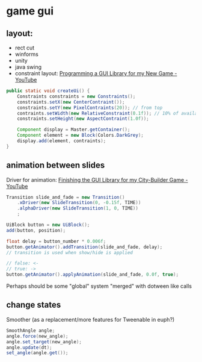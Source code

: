 # game gui

## layout:
* rect cut
* winforms
* unity
* java swing
* constraint layout: [Programming a GUI Library for my New Game - YouTube](https://www.youtube.com/watch?v=d5ttbNtpgi4)
```java
public static void createUi() {
	Constraints constraints = new Constraints();
	constraints.setX(new CenterContraint());
	constraints.setY(new PixelContraints(20)); // from top
	contraints.setWidth(new RelativeConstraint(0.1f)); // 10% of available
	constraints.setHeight(new AspectContraint(1.0f));

	Component display = Master.getContainer();
	Component element = new Block(Colors.DarkGrey);
	display.add(element, contraints);
}
```

## animation between slides
Driver for animation: [Finishing the GUI Library for my City-Builder Game - YouTube](https://www.youtube.com/watch?v=80b2oqecN4s)
```java
Transition slide_and_fade = new Transition()
	.xDriver(new SlideTransition(0, -0.15f, TIME))
	.alphaDriver(new SlideTransition(1, 0, TIME))
	;

UiBlock button = new UiBlock();
add(button, position);

float delay = button_number * 0.006f;
button.getAnimator().addTransition(slide_and_fade, delay);
// transition is used when show/hide is applied

// false: <-
// true: ->
button.getAnimator().applyAnimation(slide_and_fade, 0.0f, true);
```

Perhaps should be some "global" system "merged" with dotween like calls

## change states
Smoother (as a replacement/more features for Tweenable in euph?)
```java
SmoothAngle angle;
angle.force(new_angle);
angle.set_target(new_angle);
angle.update(dt);
set_angle(angle.get());
```

